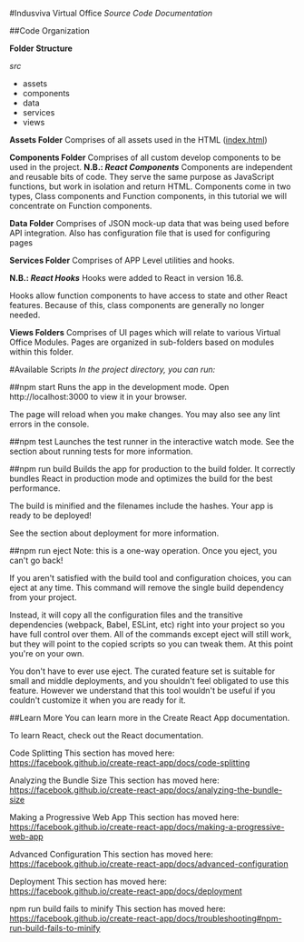 #Indusviva Virtual Office
*Source Code Documentation*

##Code Organization

**Folder Structure**

*src*
- assets
- components
- data
- services
- views

**Assets Folder**
Comprises of all assets used in the HTML ([index.html](/public/index.html))

**Components Folder**
Comprises of all custom develop components to be used in the project.
**N.B.: *React Components***
Components are independent and reusable bits of code. They serve the same purpose as JavaScript functions, but work in isolation and return HTML.
Components come in two types, Class components and Function components, in this tutorial we will concentrate on Function components.

**Data Folder**
Comprises of JSON mock-up data that was being used before API integration. Also has configuration file that is used for configuring pages

**Services Folder**
Comprises of APP Level utilities and hooks.

**N.B.: *React Hooks***
Hooks were added to React in version 16.8.

Hooks allow function components to have access to state and other React features. Because of this, class components are generally no longer needed.

**Views Folders**
Comprises of UI pages which will relate to various Virtual Office Modules. Pages are organized in sub-folders based on modules within this folder.

#Available Scripts
*In the project directory, you can run:*

##npm start
Runs the app in the development mode.
Open http://localhost:3000 to view it in your browser.

The page will reload when you make changes.
You may also see any lint errors in the console.

##npm test
Launches the test runner in the interactive watch mode.
See the section about running tests for more information.

##npm run build
Builds the app for production to the build folder.
It correctly bundles React in production mode and optimizes the build for the best performance.

The build is minified and the filenames include the hashes.
Your app is ready to be deployed!

See the section about deployment for more information.

##npm run eject
Note: this is a one-way operation. Once you eject, you can't go back!

If you aren't satisfied with the build tool and configuration choices, you can eject at any time. This command will remove the single build dependency from your project.

Instead, it will copy all the configuration files and the transitive dependencies (webpack, Babel, ESLint, etc) right into your project so you have full control over them. All of the commands except eject will still work, but they will point to the copied scripts so you can tweak them. At this point you're on your own.

You don't have to ever use eject. The curated feature set is suitable for small and middle deployments, and you shouldn't feel obligated to use this feature. However we understand that this tool wouldn't be useful if you couldn't customize it when you are ready for it.

##Learn More
You can learn more in the Create React App documentation.

To learn React, check out the React documentation.

Code Splitting
This section has moved here: https://facebook.github.io/create-react-app/docs/code-splitting

Analyzing the Bundle Size
This section has moved here: https://facebook.github.io/create-react-app/docs/analyzing-the-bundle-size

Making a Progressive Web App
This section has moved here: https://facebook.github.io/create-react-app/docs/making-a-progressive-web-app

Advanced Configuration
This section has moved here: https://facebook.github.io/create-react-app/docs/advanced-configuration

Deployment
This section has moved here: https://facebook.github.io/create-react-app/docs/deployment

npm run build fails to minify
This section has moved here: https://facebook.github.io/create-react-app/docs/troubleshooting#npm-run-build-fails-to-minify